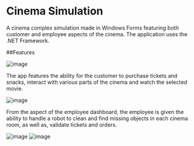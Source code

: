# Cinema Simulation
A cinema complex simulation made in Windows Forms featuring both customer and employee aspects of the cinema.
The application uses the .NET Framework.

##Features

![image](https://user-images.githubusercontent.com/73944909/176170466-e1b3ab80-03e9-45a4-a111-e2f5e1068c43.png)

The app features the ability for the customer to purchase tickets and snacks, interact with various parts of the cinema and watch the selected movie.

![image](https://user-images.githubusercontent.com/73944909/176170600-4ea33212-118a-497d-ae58-c16b37e0a55c.png)

From the aspect of the employee dashboard, the employee is given the ability to handle a robot to clean and find missing objects in each cinema room, as well as, validate tickets and orders. 

![image](https://user-images.githubusercontent.com/73944909/176170720-8403405c-7412-4012-b104-5fadd8597531.png)
![image](https://user-images.githubusercontent.com/73944909/176170754-539e9751-cff7-44e7-b6c8-c93b90804ddf.png)

